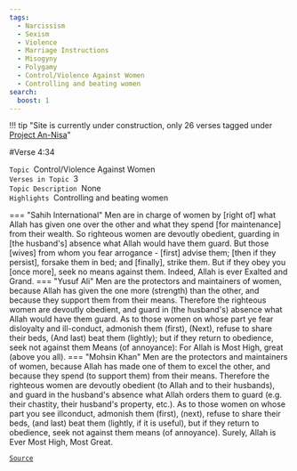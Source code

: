 ```yaml
---
tags:
  - Narcissism
  - Sexism
  - Violence
  - Marriage Instructions
  - Misogyny
  - Polygamy
  - Control/Violence Against Women
  - Controlling and beating women
search:
  boost: 1 
---
```

!!! tip "Site is currently under construction, only 26 verses tagged under [Project An-Nisa](/an-nisa)"

#Verse  4:34

`Topic`&nbsp; Control/Violence Against Women   
`Verses in Topic`&nbsp; 3  
`Topic Description`&nbsp; None    
`Highlights`&nbsp; Controlling and beating women   

=== "Sahih International"
    Men are in charge of women by [right of] what Allah has given one over the other and what they spend [for maintenance] from their wealth. So righteous women are devoutly obedient, guarding in [the husband's] absence what Allah would have them guard. But those [wives] from whom you fear arrogance - [first] advise them; [then if they persist], forsake them in bed; and [finally], strike them. But if they obey you [once more], seek no means against them. Indeed, Allah is ever Exalted and Grand.
=== "Yusuf Ali"
    Men are the protectors and maintainers of women, because Allah has given the one more (strength) than the other, and because they support them from their means. Therefore the righteous women are devoutly obedient, and guard in (the husband's) absence what Allah would have them guard. As to those women on whose part ye fear disloyalty and ill-conduct, admonish them (first), (Next), refuse to share their beds, (And last) beat them (lightly); but if they return to obedience, seek not against them Means (of annoyance): For Allah is Most High, great (above you all).
=== "Mohsin Khan"
    Men are the protectors and maintainers of women, because Allah has made one of them to excel the other, and because they spend (to support them) from their means. Therefore the righteous women are devoutly obedient (to Allah and to their husbands), and guard in the husband's absence what Allah orders them to guard (e.g. their chastity, their husband's property, etc.). As to those women on whose part you see ill­conduct, admonish them (first), (next), refuse to share their beds, (and last) beat them (lightly, if it is useful), but if they return to obedience, seek not against them means (of annoyance). Surely, Allah is Ever Most High, Most Great.

<a href="https://corpus.quran.com/translation.jsp?chapter= 4&verse=34" target="_blank">`Source`</a>

